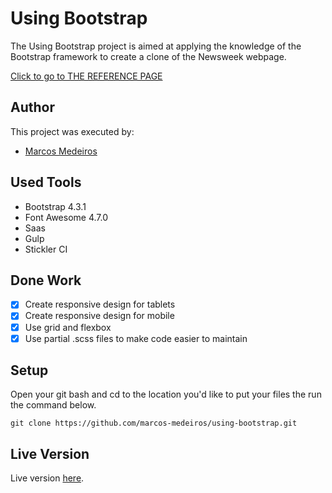 # Using Bootstrap

The Using Bootstrap project is aimed at applying the knowledge of the Bootstrap framework to create a clone of the Newsweek webpage.

[Click to go to THE REFERENCE PAGE](https://newsweek.com)

## Author

This project was executed by:

- [Marcos Medeiros](https://www.linkedin.com/in/marcos-medeiros-6a079a18a/)

## Used Tools

- Bootstrap 4.3.1
- Font Awesome 4.7.0
- Saas
- Gulp
- Stickler CI

## Done Work

- [x] Create responsive design for tablets
- [x] Create responsive design for mobile
- [x] Use grid and flexbox
- [x] Use partial .scss files to make code easier to maintain

## Setup

Open your git bash and cd to the location you'd like to put your files the run the command below.

```console
git clone https://github.com/marcos-medeiros/using-bootstrap.git
```

## Live Version

Live version [here](https://marcos-medeiros.github.io/using-bootstrap).
